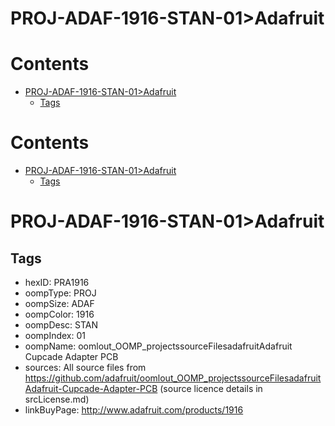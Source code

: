 
PROJ-ADAF-1916-STAN-01>Adafruit
===============================

Contents
========

* [PROJ-ADAF-1916-STAN-01>Adafruit](#proj-adaf-1916-stan-01adafruit)
	* [Tags](#tags)

Contents
========

* [PROJ-ADAF-1916-STAN-01>Adafruit](#proj-adaf-1916-stan-01adafruit)
	* [Tags](#tags)

# PROJ-ADAF-1916-STAN-01>Adafruit

## Tags

- hexID: PRA1916
- oompType: PROJ
- oompSize: ADAF
- oompColor: 1916
- oompDesc: STAN
- oompIndex: 01
- oompName: oomlout_OOMP_projectssourceFilesadafruitAdafruit Cupcade Adapter PCB
- sources: All source files from https://github.com/adafruit/oomlout_OOMP_projectssourceFilesadafruitAdafruit-Cupcade-Adapter-PCB (source licence details in srcLicense.md)
- linkBuyPage: http://www.adafruit.com/products/1916
